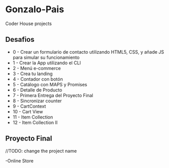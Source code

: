 # Gonzalo-Pais

Coder House projects

## Desafios
- 0 - Crear un formulario de contacto utilizando HTML5, CSS, y añade JS para simular su funcionamiento
- 1 - Crear la App utilizando el CLI
- 2 - Menú e-commerce
- 3 - Crea tu landing
- 4 - Contador con botón
- 5 - Catálogo con MAPS y Promises
- 6 - Detalle de Producto
- 7 - Primera Entrega del Proyecto Final
- 8 - Sincronizar counter
- 9 - CartContext
- 10 - Cart View
- 11 - Item Collection
- 12 - Item Collection II

## Proyecto Final
//TODO: change the project name

-Online Store
